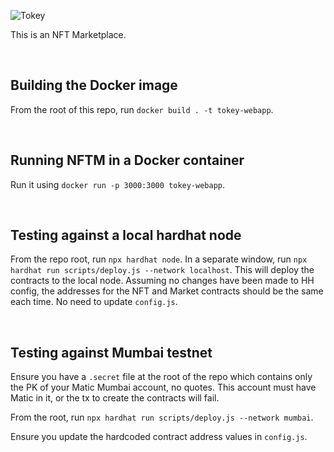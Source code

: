 ![Tokey](https://s3.eu-west-2.amazonaws.com/tokey.app/tokey_logo300x99.svg)

This is an NFT Marketplace.

<br>

## Building the Docker image

From the root of this repo, run `docker build . -t tokey-webapp`.

<br>

## Running NFTM in a Docker container

Run it using `docker run -p 3000:3000 tokey-webapp`.

<br>

## Testing against a local hardhat node

From the repo root, run `npx hardhat node`.
In a separate window, run `npx hardhat run scripts/deploy.js --network localhost`. This will deploy the contracts to the local node. Assuming no changes have been made to HH config, the addresses for the NFT and Market contracts should be the same each time. No need to update `config.js`.

<br>

## Testing against Mumbai testnet

Ensure you have a `.secret` file at the root of the repo which contains only the PK of your Matic Mumbai account, no quotes. This account must have Matic in it, or the tx to create the contracts will fail.

From the root, run `npx hardhat run scripts/deploy.js --network mumbai`.

Ensure you update the hardcoded contract address values in `config.js`.
